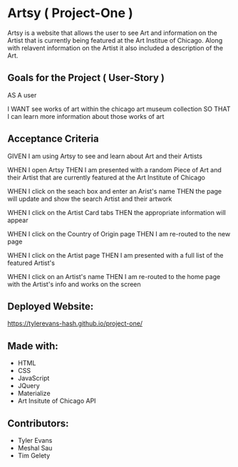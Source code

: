 # Artsy ( Project-One )
Artsy is a website that allows the user to see Art and information on the Artist that is currently being featured at the Art Institue of Chicago. Along with relavent information on the Artist it also included a description of the Art.

## Goals for the Project ( User-Story )
AS A user

I WANT see works of art within the chicago art museum collection
SO THAT I can learn more information about those works of art

## Acceptance Criteria
GIVEN I am using Artsy to see and learn about Art and their Artists

WHEN I open Artsy
THEN I am presented with a random Piece of Art and their Artist that are currently featured at the Art Institute of Chicago

WHEN I click on the seach box and enter an Arist's name
THEN the page will update and show the search Artist and their artwork

WHEN I click on the Artist Card tabs
THEN the appropriate information will appear

WHEN I click on the Country of Origin page
THEN I am re-routed to the new page

WHEN I click on the Artist page
THEN I am presented with a full list of the featured Artist's

WHEN I click on an Artist's name
THEN I am re-routed to the home page with the Artist's info and works on the screen

## Deployed Website:
https://tylerevans-hash.github.io/project-one/

## Made with:
- HTML
- CSS
- JavaScript
- JQuery
- Materialize
- Art Insitute of Chicago API

## Contributors:
- Tyler Evans
- Meshal Sau
- Tim Gelety